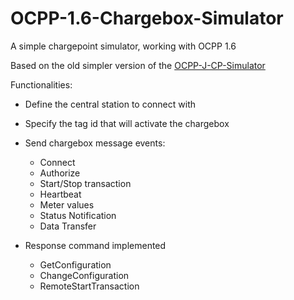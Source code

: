 # OCPP-1.6-Chargebox-Simulator
A simple chargepoint simulator, working with OCPP 1.6

Based on the old simpler version of the [OCPP-J-CP-Simulator](https://github.com/nenecmrf/OCPP-J-CP-Simulator)

Functionalities:
- Define the central station to connect with
- Specify the tag id that will activate the chargebox
- Send chargebox message events:
  - Connect
  - Authorize
  - Start/Stop transaction
  - Heartbeat
  - Meter values
  - Status Notification
  - Data Transfer
 
- Response command implemented
  - GetConfiguration
  - ChangeConfiguration
  - RemoteStartTransaction

   
